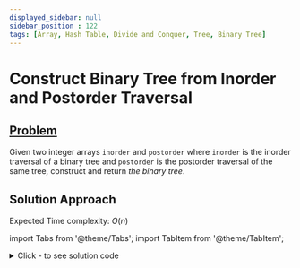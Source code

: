 ```yaml
---
displayed_sidebar: null
sidebar_position : 122
tags: [Array, Hash Table, Divide and Conquer, Tree, Binary Tree]
---
```


# Construct Binary Tree from Inorder and Postorder Traversal

## [Problem](https://leetcode.com/problems/construct-binary-tree-from-inorder-and-postorder-traversal/)

<p>Given two integer arrays <code>inorder</code> and <code>postorder</code> where <code>inorder</code> is the inorder traversal of a binary tree and <code>postorder</code> is the postorder traversal of the same tree, construct and return <em>the binary tree</em>.</p>

## Solution Approach

Expected Time complexity: $O(n)$

import Tabs from '@theme/Tabs';
import TabItem from '@theme/TabItem';

<details><summary>Click - to see solution code</summary>

<Tabs>
<TabItem value="cpp" label="C++">

```cpp
class Solution {
    vector<int> postorder;
    vector<int> inorder;

   public:
    TreeNode* createTree(int p1, int p2, int n1, int n2) {
        if (p2 < p1 || n1 > n2) return NULL;
        TreeNode* root = new TreeNode(postorder[p2]);
        if (p1 == p2 || n1 == n2) return root;
        int pp1, pp2, nn1, nn2;

        nn1 = n1, nn2 = n1;
        while (inorder[nn2] != postorder[p2]) {
            nn2++;
        }
        nn2--;
        pp1 = p1;
        pp2 = p1 + (nn2 - nn1);

        root->left = createTree(pp1, pp2, nn1, nn2);

        nn2 = n2;
        nn1 = n2;
        while (inorder[nn1] != postorder[p2]) nn1--;
        nn1++;
        pp2 = p2 - 1;
        pp1 = pp2 - (nn2 - nn1);
        root->right = createTree(pp1, pp2, nn1, nn2);
        return root;
    }

    TreeNode* buildTree(vector<int>& inorder, vector<int>& postorder) {
        this->postorder = postorder;
        this->inorder = inorder;
        int n = inorder.size();
        return createTree(0, n - 1, 0, n - 1);
    }
};

```
</TabItem>
</Tabs>

</details>
